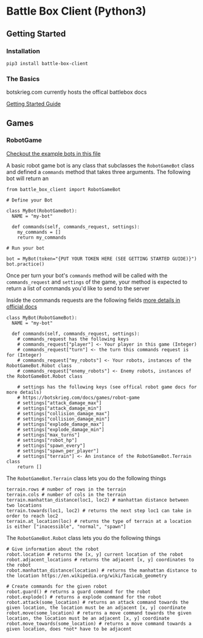 # Battle Box Client (Python3)

## Getting Started

### Installation

```
pip3 install battle-box-client
```

### The Basics

botskrieg.com currently hosts the offical battlebox docs

[Getting Started Guide](https://botskrieg.com/docs/getting-started)

## Games

### RobotGame

[Checkout the example bots in this file](./battle_box_client/examples.py)

A basic robot game bot is any class that subclasses the `RobotGameBot` class and defined a `commands` method that takes three arguments. The following bot will return an

```python3
from battle_box_client import RobotGameBot

# Define your Bot

class MyBot(RobotGameBot):
  NAME = "my-bot"

  def commands(self, commands_request, settings):
    my_commands = []
    return my_commands

# Run your bot

bot = MyBot(token="{PUT YOUR TOKEN HERE (SEE GETTING STARTED GUIDE)}")
bot.practice()
```

Once per turn your bot's `commands` method will be called with the `commands_request` and `settings` of the game, your method is expected to return a list of commands you'd like to send to the server

Inside the commands requests are the following fields [more details in official docs](https://botskrieg.com/docs/games/robot-game)

```python3
class MyBot(RobotGameBot):
  NAME = "my-bot"

  def commands(self, commands_request, settings):
    # commands_request has the following keys
    # commands_request["player"] <- Your player in this game (Integer)
    # commands_request["turn"] <- the turn this commands request is for (Integer)
    # commands_request["my_robots"] <- Your robots, instances of the RobotGameBot.Robot class
    # commands_request["enemy_robots"] <- Enemy robots, instances of the RobotGameBot.Robot class

    # settings has the following keys (see offical robot game docs for more details)
    # https://botskrieg.com/docs/games/robot-game
    # settings["attack_damage_max"]
    # settings["attack_damage_min"]
    # settings["collision_damage_max"]
    # settings["collision_damage_min"]
    # settings["explode_damage_max"]
    # settings["explode_damage_min"]
    # settings["max_turns"]
    # settings["robot_hp"]
    # settings["spawn_every"]
    # settings["spawn_per_player"]
    # settings["terrain"] <- An instance of the RobotGameBot.Terrain class
    return []
```

The `RobotGameBot.Terrain` class lets you do the following things
```python3
terrain.rows # number of rows in the terrain
terrain.cols # number of cols in the terrain
terrain.manhattan_distance(loc1, loc2) # manhattan distance between two locations
terrain.towards(loc1, loc2) # returns the next step loc1 can take in order to reach loc2
terrain.at_location(loc) # returns the type of terrain at a location is either ["inacessible", "normal", "spawn"]

```

The `RobotGameBot.Robot` class lets you do the following things
```python3
# Give information about the robot
robot.location # returns the [x, y] current location of the robot
robot.adjacent_locations # returns the adjacent [x, y] coordinates to the robot
robot.manhattan_distance(location) # returns the manhattan distance to the location https://en.wikipedia.org/wiki/Taxicab_geometry

# Create commands for the given robot
robot.guard() # returns a guard command for the robot
robot.explode() # returns a explode command for the robot
robot.attack(some_location) # returns an attack command towards the given location, the location must be an adjacent [x, y] coordinate
robot.move(some_location) # returns a move command towards the given location, the location must be an adjacent [x, y] coordinate
robot.move_towards(some_location) # returns a move command towards a given location, does *not* have to be adjacent
